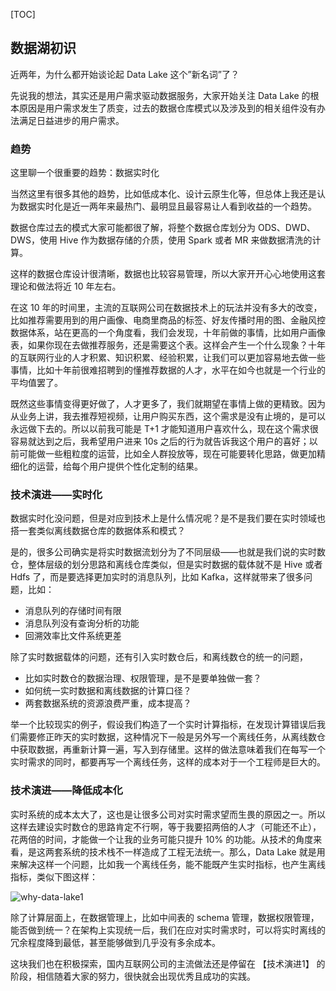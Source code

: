 [TOC]

## 数据湖初识

近两年，为什么都开始谈论起 Data Lake 这个”新名词”了？

先说我的想法，其实还是用户需求驱动数据服务，大家开始关注 Data Lake 的根本原因是用户需求发生了质变，过去的数据仓库模式以及涉及到的相关组件没有办法满足日益进步的用户需求。

### 趋势

这里聊一个很重要的趋势：数据实时化

当然这里有很多其他的趋势，比如低成本化、设计云原生化等，但总体上我还是认为数据实时化是近一两年来最热门、最明显且最容易让人看到收益的一个趋势。

数据仓库过去的模式大家可能都很了解，将整个数据仓库划分为 ODS、DWD、DWS，使用 Hive 作为数据存储的介质，使用 Spark 或者 MR 来做数据清洗的计算。

这样的数据仓库设计很清晰，数据也比较容易管理，所以大家开开心心地使用这套理论和做法将近 10 年左右。

在这 10 年的时间里，主流的互联网公司在数据技术上的玩法并没有多大的改变，比如推荐需要用到的用户画像、电商里商品的标签、好友传播时用的图、金融风控数据体系，站在更高的一个角度看，我们会发现，十年前做的事情，比如用户画像表，如果你现在去做推荐服务，还是需要这个表。这样会产生一个什么现象？十年的互联网行业的人才积累、知识积累、经验积累，让我们可以更加容易地去做一些事情，比如十年前很难招聘到的懂推荐数据的人才，水平在如今也就是一个行业的平均值罢了。

既然这些事情变得更好做了，人才更多了，我们就期望在事情上做的更精致。因为从业务上讲，我去推荐短视频，让用户购买东西，这个需求是没有止境的，是可以永远做下去的。所以以前我可能是 T+1 才能知道用户喜欢什么，现在这个需求很容易就达到之后，我希望用户进来 10s 之后的行为就告诉我这个用户的喜好；以前可能做一些粗粒度的运营，比如全人群投放等，现在可能要转化思路，做更加精细化的运营，给每个用户提供个性化定制的结果。

### 技术演进——实时化

数据实时化没问题，但是对应到技术上是什么情况呢？是不是我们要在实时领域也搭一套类似离线数据仓库的数据体系和模式？

是的，很多公司确实是将实时数据流划分为了不同层级——也就是我们说的实时数仓，整体层级的划分思路和离线仓库类似，但是实时数据的载体就不是 Hive 或者 Hdfs 了，而是要选择更加实时的消息队列，比如 Kafka，这样就带来了很多问题，比如：

- 消息队列的存储时间有限
- 消息队列没有查询分析的功能
- 回溯效率比文件系统更差

除了实时数据载体的问题，还有引入实时数仓后，和离线数仓的统一的问题，

- 比如实时数仓的数据治理、权限管理，是不是要单独做一套？
- 如何统一实时数据和离线数据的计算口径？
- 两套数据系统的资源浪费严重，成本提高？

举一个比较现实的例子，假设我们构造了一个实时计算指标，在发现计算错误后我们需要修正昨天的实时数据，这种情况下一般是另外写一个离线任务，从离线数仓中获取数据，再重新计算一遍，写入到存储里。这样的做法意味着我们在每写一个实时需求的同时，都要再写一个离线任务，这样的成本对于一个工程师是巨大的。

### 技术演进——降低成本化

实时系统的成本太大了，这也是让很多公司对实时需求望而生畏的原因之一。所以这样去建设实时数仓的思路肯定不行啊，等于我要招两倍的人才（可能还不止），花两倍的时间，才能做一个让我的业务可能只提升 10% 的功能。从技术的角度来看，是这两套系统的技术栈不一样造成了工程无法统一。那么，Data Lake 就是用来解决这样一个问题，比如我一个离线任务，能不能既产生实时指标，也产生离线指标，类似下图这样：

![why-data-lake1](https://kingcall.oss-cn-hangzhou.aliyuncs.com/blog/img/2020/12/18/19:45:59-why-data-lake1.png)

除了计算层面上，在数据管理上，比如中间表的 schema 管理，数据权限管理，能否做到统一？在架构上实现统一后，我们在应对实时需求时，可以将实时离线的冗余程度降到最低，甚至能够做到几乎没有多余成本。

这块我们也在积极探索，国内互联网公司的主流做法还是停留在 【技术演进1】 的阶段，相信随着大家的努力，很快就会出现优秀且成功的实践。

